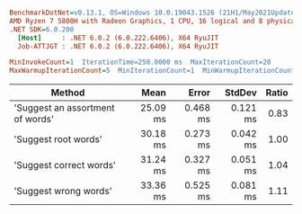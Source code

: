 ``` ini

BenchmarkDotNet=v0.13.1, OS=Windows 10.0.19043.1526 (21H1/May2021Update)
AMD Ryzen 7 5800H with Radeon Graphics, 1 CPU, 16 logical and 8 physical cores
.NET SDK=6.0.200
  [Host]     : .NET 6.0.2 (6.0.222.6406), X64 RyuJIT
  Job-ATTJGT : .NET 6.0.2 (6.0.222.6406), X64 RyuJIT

MinInvokeCount=1  IterationTime=250.0000 ms  MaxIterationCount=20  
MaxWarmupIterationCount=5  MinIterationCount=1  MinWarmupIterationCount=1  

```
|                           Method |     Mean |    Error |   StdDev | Ratio |
|--------------------------------- |---------:|---------:|---------:|------:|
| &#39;Suggest an assortment of words&#39; | 25.09 ms | 0.468 ms | 0.121 ms |  0.83 |
|             &#39;Suggest root words&#39; | 30.18 ms | 0.273 ms | 0.042 ms |  1.00 |
|          &#39;Suggest correct words&#39; | 31.24 ms | 0.327 ms | 0.051 ms |  1.04 |
|            &#39;Suggest wrong words&#39; | 33.36 ms | 0.525 ms | 0.081 ms |  1.11 |
